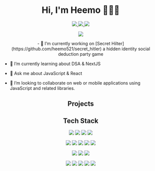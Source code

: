 <h1 align='center' paddingBottom='10px'> Hi, I'm Heemo 👨🏽‍💻 </h1>

<p align='center'>
  <a href="https://www.linkedin.com/in/heemo-yang/">
    <img src="https://img.shields.io/badge/linkedin-%230077B5.svg?&style=for-the-badge&logo=linkedin&logoColor=white" />
  </a>
  <a href="mailto:heemo521@gmail.com">
    <img src="https://img.shields.io/badge/Gmail-D14836?style=for-the-badge&logo=gmail&logoColor=white" />
  </a>
  <img src="https://komarev.com/ghpvc/?username=heemo521&style=for-the-badge" />
</p> 
<p align=center>
<img src=https://github-readme-stats.vercel.app/api?username=heemo521&theme=gotham&show_icons=true />

<p align=center>
- 🔭 I’m currently working on [Secret Hilter](https://github.com/heemo521/secret_hitler) a hidden identity social deduction party game

- 🌱 I’m currently learning about DSA & NextJS

- 💬 Ask me about JavaScript & React

- 👯 I’m looking to collaborate on web or mobile applications using JavaScript and related libraries. 
</p>


<h2 align='center' paddingBottom='10px'> Projects </h2>

<!-- [GoalSeekr](https://github.com/AzureSource/GoalSeekr.git) [Full Stack] |[Questions & Answers Service](https://github.com/Elemental-Designs/QA-Service.git) [Back End]
  :-------------------------:|:-------------------------:
![](/assets/photos/temp.png) |  ![service](/assets/photos/maxALoadBalancer.png )

[Rhydon](https://github.com/JeromeMTR/Rhydon.git) [Front End]         |    [Typo](https://github.com/JeromeMTR/Typo.git) [Full Stack]
  :-----------------------:|:-------------------------:
![rhydon](/assets/photos/productoverview.png ) |  ![typo](/assets/photos/15seconds.png ) -->

<h2 align='center' paddingBottom='10px'> Tech Stack </h2>


<p align='center'>
  <img src="https://img.shields.io/badge/javascript-%23323330.svg?style=for-the-badge&logo=javascript&logoColor=%23F7DF1E" />
  <img src="https://img.shields.io/badge/react-%2320232a.svg?style=for-the-badge&logo=react&logoColor=%2361DAFB" />
  <img src="https://img.shields.io/badge/html5-%23E34F26.svg?style=for-the-badge&logo=html5&logoColor=white" />
  <img src="https://img.shields.io/badge/css3-%231572B6.svg?style=for-the-badge&logo=css3&logoColor=white" />
</p>


<p align='center'>
  <img src="https://img.shields.io/badge/node.js-6DA55F?style=for-the-badge&logo=node.js&logoColor=white" />
  <img src="https://img.shields.io/badge/express.js-%23404d59.svg?style=for-the-badge&logo=express&logoColor=%2361DAFB" />
  <img src="https://img.shields.io/badge/postgres-%23316192.svg?style=for-the-badge&logo=postgresql&logoColor=white" />
  <img src="https://img.shields.io/badge/MongoDB-%234ea94b.svg?style=for-the-badge&logo=mongodb&logoColor=white" />
  <img src="https://img.shields.io/badge/mysql-%2300f.svg?style=for-the-badge&logo=mysql&logoColor=white" />
</p>


<p align='center'>
  <img src="https://img.shields.io/badge/-jest-%23C21325?style=for-the-badge&logo=jest&logoColor=white" />
  <img src="https://img.shields.io/badge/-mocha-%238D6748?style=for-the-badge&logo=mocha&logoColor=white" />
  <img src="https://img.shields.io/badge/AWS-%23FF9900.svg?style=for-the-badge&logo=amazon-aws&logoColor=white" />
</p>

<p align='center'>
  <img src="https://img.shields.io/badge/VIM-%2311AB00.svg?style=for-the-badge&logo=vim&logoColor=white" />
  <img src="https://img.shields.io/badge/git-%23F05033.svg?style=for-the-badge&logo=git&logoColor=white" />
  <img src="https://img.shields.io/badge/NPM-%23000000.svg?style=for-the-badge&logo=npm&logoColor=white" />
  <img src="https://img.shields.io/badge/webpack-%238DD6F9.svg?style=for-the-badge&logo=webpack&logoColor=black" />
  <img src="https://img.shields.io/badge/Babel-F9DC3e?style=for-the-badge&logo=babel&logoColor=black" />
</p>


